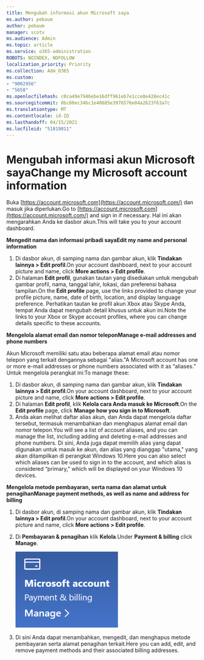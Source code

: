 ```yaml
---
title: Mengubah informasi akun Microsoft saya
ms.author: pebaum
author: pebaum
manager: scotv
ms.audience: Admin
ms.topic: article
ms.service: o365-administration
ROBOTS: NOINDEX, NOFOLLOW
localization_priority: Priority
ms.collection: Adm_O365
ms.custom:
- "9002956"
- "5658"
ms.openlocfilehash: c0ca49e7946ebe16dff961eb7e1cce8e428ec41c
ms.sourcegitcommit: 8bc60ec34bc1e40685e3976576e04a2623f63a7c
ms.translationtype: MT
ms.contentlocale: id-ID
ms.lasthandoff: 04/15/2021
ms.locfileid: "51819011"
---
```

# <a name="change-my-microsoft-account-information"></a><span data-ttu-id="43dda-102">Mengubah informasi akun Microsoft saya</span><span class="sxs-lookup"><span data-stu-id="43dda-102">Change my Microsoft account information</span></span>

<span data-ttu-id="43dda-103">Buka [https://account.microsoft.com](https://account.microsoft.com/) dan masuk jika diperlukan.</span><span class="sxs-lookup"><span data-stu-id="43dda-103">Go to [https://account.microsoft.com](https://account.microsoft.com/) and sign in if necessary.</span></span> <span data-ttu-id="43dda-104">Hal ini akan mengarahkan Anda ke dasbor akun.</span><span class="sxs-lookup"><span data-stu-id="43dda-104">This will take you to your account dashboard.</span></span>  

<span data-ttu-id="43dda-105">**Mengedit nama dan informasi pribadi saya**</span><span class="sxs-lookup"><span data-stu-id="43dda-105">**Edit my name and personal information**</span></span>

1. <span data-ttu-id="43dda-106">Di dasbor akun, di samping nama dan gambar akun, klik **Tindakan lainnya > Edit profil**.</span><span class="sxs-lookup"><span data-stu-id="43dda-106">On your account dashboard, next to your account picture and name, click **More actions > Edit profile**.</span></span>
2. <span data-ttu-id="43dda-107">Di halaman **Edit profil**, gunakan tautan yang disediakan untuk mengubah gambar profil, nama, tanggal lahir, lokasi, dan preferensi bahasa tampilan.</span><span class="sxs-lookup"><span data-stu-id="43dda-107">On the **Edit profile** page, use the links provided to change your profile picture, name, date of birth, location, and display language preference.</span></span> <span data-ttu-id="43dda-108">Perhatikan tautan ke profil akun Xbox atau Skype Anda, tempat Anda dapat mengubah detail khusus untuk akun ini.</span><span class="sxs-lookup"><span data-stu-id="43dda-108">Note the links to your Xbox or Skype account profiles, where you can change details specific to these accounts.</span></span>

<span data-ttu-id="43dda-109">**Mengelola alamat email dan nomor telepon**</span><span class="sxs-lookup"><span data-stu-id="43dda-109">**Manage e-mail addresses and phone numbers**</span></span>

<span data-ttu-id="43dda-110">Akun Microsoft memiliki satu atau beberapa alamat email atau nomor telepon yang terkait dengannya sebagai "alias."</span><span class="sxs-lookup"><span data-stu-id="43dda-110">A Microsoft account has one or more e-mail addresses or phone numbers associated with it as “aliases.”</span></span> <span data-ttu-id="43dda-111">Untuk mengelola perangkat ini:</span><span class="sxs-lookup"><span data-stu-id="43dda-111">To manage these:</span></span>

1. <span data-ttu-id="43dda-112">Di dasbor akun, di samping nama dan gambar akun, klik **Tindakan lainnya > Edit profil**.</span><span class="sxs-lookup"><span data-stu-id="43dda-112">On your account dashboard, next to your account picture and name, click **More actions > Edit profile**.</span></span>
2. <span data-ttu-id="43dda-113">Di halaman **Edit profil**, klik **Kelola cara Anda masuk ke Microsoft**.</span><span class="sxs-lookup"><span data-stu-id="43dda-113">On the **Edit profile** page, click **Manage how you sign in to Microsoft**.</span></span> 
3. <span data-ttu-id="43dda-114">Anda akan melihat daftar alias akun, dan Anda dapat mengelola daftar tersebut, termasuk menambahkan dan menghapus alamat email dan nomor telepon.</span><span class="sxs-lookup"><span data-stu-id="43dda-114">You will see a list of account aliases, and you can manage the list, including adding and deleting e-mail addresses and phone numbers.</span></span> <span data-ttu-id="43dda-115">Di sini, Anda juga dapat memilih alias yang dapat digunakan untuk masuk ke akun, dan alias yang dianggap "utama," yang akan ditampilkan di perangkat Windows 10.</span><span class="sxs-lookup"><span data-stu-id="43dda-115">Here you can also select which aliases can be used to sign in to the account, and which alias is considered “primary,” which will be displayed on your Windows 10 devices.</span></span>

<span data-ttu-id="43dda-116">**Mengelola metode pembayaran, serta nama dan alamat untuk penagihan**</span><span class="sxs-lookup"><span data-stu-id="43dda-116">**Manage payment methods, as well as name and address for billing**</span></span> 

1. <span data-ttu-id="43dda-117">Di dasbor akun, di samping nama dan gambar akun, klik **Tindakan lainnya > Edit profil**.</span><span class="sxs-lookup"><span data-stu-id="43dda-117">On your account dashboard, next to your account picture and name, click **More actions > Edit profile**.</span></span>
2. <span data-ttu-id="43dda-118">Di **Pembayaran & penagihan** klik **Kelola**.</span><span class="sxs-lookup"><span data-stu-id="43dda-118">Under **Payment & billing** click **Manage**.</span></span>

    ![Mengelola pembayaran dan penagihan](media/manage-account.png)

3. <span data-ttu-id="43dda-120">Di sini Anda dapat menambahkan, mengedit, dan menghapus metode pembayaran serta alamat penagihan terkait.</span><span class="sxs-lookup"><span data-stu-id="43dda-120">Here you can add, edit, and remove payment methods and their associated billing addresses.</span></span> 
